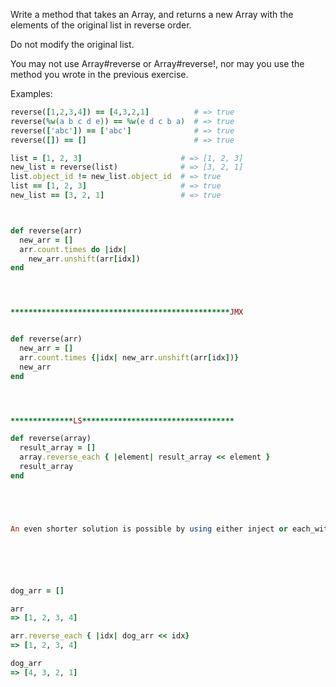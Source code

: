 Write a method that takes an Array, and returns a new Array with the elements of the original list in reverse order.

Do not modify the original list.

You may not use Array#reverse or Array#reverse!, nor may you use the method you wrote in the previous exercise.

Examples:

```ruby
reverse([1,2,3,4]) == [4,3,2,1]          # => true
reverse(%w(a b c d e)) == %w(e d c b a)  # => true
reverse(['abc']) == ['abc']              # => true
reverse([]) == []                        # => true

list = [1, 2, 3]                      # => [1, 2, 3]
new_list = reverse(list)              # => [3, 2, 1]
list.object_id != new_list.object_id  # => true
list == [1, 2, 3]                     # => true
new_list == [3, 2, 1]                 # => true



def reverse(arr)
  new_arr = []
  arr.count.times do |idx|
    new_arr.unshift(arr[idx])
end




*************************************************JMX


def reverse(arr)
  new_arr = []
  arr.count.times {|idx| new_arr.unshift(arr[idx])}
  new_arr
end




**************LS**********************************

def reverse(array)
  result_array = []
  array.reverse_each { |element| result_array << element }
  result_array
end





An even shorter solution is possible by using either inject or each_with_object. Just for fun, read about these methods in the Enumerable module documentation, and try using one in your reverse method.






dog_arr = []

arr
=> [1, 2, 3, 4]

arr.reverse_each { |idx| dog_arr << idx}
=> [1, 2, 3, 4]

dog_arr
=> [4, 3, 2, 1]





















